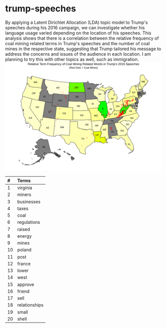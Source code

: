 # trump-speeches
By applying a Latent Dirichlet Allocation (LDA) topic model to Trump's speeches during his 2016 campaign, we can investigate whether his language usage varied depending on the location of his speeches. This analysis shows that there is a correlation between the relative frequency of coal mining related terms in Trump's speeches and the number of coal mines in the respective state, suggesting that Trump tailored his message to address the concerns and issues of the audience in each location. I am planning to try this with other topics as well, such as immigration.
<br>
![Alt Text](coal_map.svg)
<br>
<table>
 <thead>
  <tr>
   <th style="text-align:left;"> # </th>
   <th style="text-align:left;"> Terms </th>
  </tr>
 </thead>
<tbody>
  <tr>
   <td style="text-align:left;"> 1 </td>
   <td style="text-align:left;"> virginia </td>
  </tr>
  <tr>
   <td style="text-align:left;"> 2 </td>
   <td style="text-align:left;"> miners </td>
  </tr>
  <tr>
   <td style="text-align:left;"> 3 </td>
   <td style="text-align:left;"> businesses </td>
  </tr>
  <tr>
   <td style="text-align:left;"> 4 </td>
   <td style="text-align:left;"> taxes </td>
  </tr>
  <tr>
   <td style="text-align:left;"> 5 </td>
   <td style="text-align:left;"> coal </td>
  </tr>
  <tr>
   <td style="text-align:left;"> 6 </td>
   <td style="text-align:left;"> regulations </td>
  </tr>
  <tr>
   <td style="text-align:left;"> 7 </td>
   <td style="text-align:left;"> raised </td>
  </tr>
  <tr>
   <td style="text-align:left;"> 8 </td>
   <td style="text-align:left;"> energy </td>
  </tr>
  <tr>
   <td style="text-align:left;"> 9 </td>
   <td style="text-align:left;"> mines </td>
  </tr>
  <tr>
   <td style="text-align:left;"> 10 </td>
   <td style="text-align:left;"> poland </td>
  </tr>
  <tr>
   <td style="text-align:left;"> 11 </td>
   <td style="text-align:left;"> post </td>
  </tr>
  <tr>
   <td style="text-align:left;"> 12 </td>
   <td style="text-align:left;"> france </td>
  </tr>
  <tr>
   <td style="text-align:left;"> 13 </td>
   <td style="text-align:left;"> lower </td>
  </tr>
  <tr>
   <td style="text-align:left;"> 14 </td>
   <td style="text-align:left;"> west </td>
  </tr>
  <tr>
   <td style="text-align:left;"> 15 </td>
   <td style="text-align:left;"> approve </td>
  </tr>
  <tr>
   <td style="text-align:left;"> 16 </td>
   <td style="text-align:left;"> friend </td>
  </tr>
  <tr>
   <td style="text-align:left;"> 17 </td>
   <td style="text-align:left;"> sell </td>
  </tr>
  <tr>
   <td style="text-align:left;"> 18 </td>
   <td style="text-align:left;"> relationships </td>
  </tr>
  <tr>
   <td style="text-align:left;"> 19 </td>
   <td style="text-align:left;"> small </td>
  </tr>
  <tr>
   <td style="text-align:left;"> 20 </td>
   <td style="text-align:left;"> shell </td>
  </tr>
</tbody>
</table>
